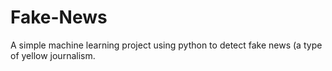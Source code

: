 # Fake-News
A simple machine learning project using python to detect fake news (a type of yellow journalism.
